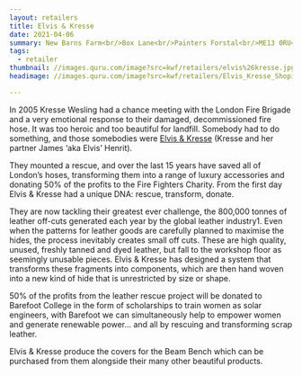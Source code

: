 ```yaml
---
layout: retailers
title: Elvis & Kresse
date: 2021-04-06
summary: New Barns Farm<br/>Box Lane<br/>Painters Forstal<br/>ME13 0RU<br/><br/>+44 1795 892 184
tags:
  - retailer
thumbnail: //images.quru.com/image?src=kwf/retailers/elvis%26kresse.jpg&width=150&height=150&fill=none
headimage: //images.quru.com/image?src=kwf/retailers/Elvis_Kresse_Shopify_Banner_2048x.jpg

---
```


In 2005 Kresse Wesling had a chance meeting with the London Fire Brigade and a very emotional response to their damaged, decommissioned fire hose. It was too heroic and too beautiful for landfill. Somebody had to do something, and those somebodies were [Elvis & Kresse](//www.elvisandkresse.com "Elvis & Kresse") (Kresse and her partner James ‘aka Elvis’ Henrit).

They mounted a rescue, and over the last 15 years have saved all of London’s hoses, transforming them into a range of luxury accessories and donating 50% of the profits to the Fire Fighters Charity. From the first day Elvis & Kresse had a unique DNA: rescue, transform, donate.

They are now tackling their greatest ever challenge, the 800,000 tonnes of leather off-cuts generated each year by the global leather industry1. Even when the patterns for leather goods are carefully planned to maximise the hides, the process inevitably creates small off cuts. These are high quality, unused, freshly tanned and dyed leather, but fall to the workshop floor as seemingly unusable pieces. Elvis & Kresse has designed a system that transforms these fragments into components, which are then hand woven into a new kind of hide that is unrestricted by size or shape.

50% of the profits from the leather rescue project will be donated to Barefoot College in the form of scholarships to train women as solar engineers, with Barefoot we can simultaneously help to empower women and generate renewable power… and all by rescuing and transforming scrap leather.

Elvis & Kresse produce the covers for the Beam Bench which can be purchased from them alongside their many other beautiful products.
